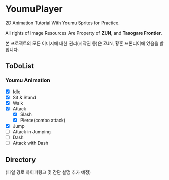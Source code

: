 # YoumuPlayer

2D Animation Tutorial With Youmu Sprites for Practice.

All rights of Image Resources Are Property of **ZUN**, and **Tasogare Frontier**.

본 프로젝트의 모든 이미지에 대한 권리(저작권 등)은 ZUN, 황혼 프론티어에 있음을 밝힙니다.

## ToDoList

### Youmu Animation

-   [x] Idle
-   [x] Sit & Stand
-   [x] Walk
-   [x] Attack
    -   [x] Slash
    -   [x] Pierce(combo attack)
-   [x] Jump
-   [ ] Attack in Jumping
-   [ ] Dash
-   [ ] Attack with Dash

## Directory

(파일 경로 하이퍼링크 및 간단 설명 추가 예정)
